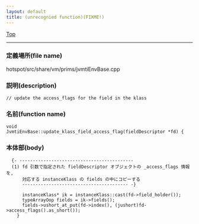 ```yaml
---
layout: default
title: (unrecognied function)(FIXME!)
---
```

[Top](../index.html)

--- 
### 定義場所(file name)
hotspot/src/share/vm/prims/jvmtiEnvBase.cpp
### 説明(description)

```
// update the access_flags for the field in the klass
```

### 名前(function name)
```
void
JvmtiEnvBase::update_klass_field_access_flag(fieldDescriptor *fd) {
```

### 本体部(body)
```
  {- -------------------------------------------
  (1) fd 引数で指定された fieldDescriptor オブジェクトの _access_flags 情報を, 
      対応する instanceKlass の fields の中にコピーする
      ---------------------------------------- -}

	  instanceKlass* ik = instanceKlass::cast(fd->field_holder());
	  typeArrayOop fields = ik->fields();
	  fields->ushort_at_put(fd->index(), (jushort)fd->access_flags().as_short());
	}
	
```



